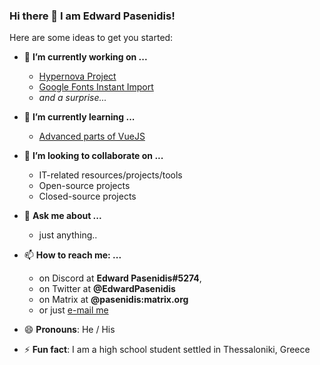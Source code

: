 ### Hi there 👋 I am Edward Pasenidis!

Here are some ideas to get you started:

- 🔭 **I’m currently working on ...**
  * [Hypernova Project](https://github.com/HypernovaProject)
  * [Google Fonts Instant Import](https://github.com/pasenidis/google-fonts-instant-import)
  * *and a surprise...*
  
  
- 🌱 **I’m currently learning ...**
  * [Advanced parts of VueJS](https://vuejs.org/)
  
  
- 👯 **I’m looking to collaborate on ...**
  * IT-related resources/projects/tools
  * Open-source projects
  * Closed-source projects
  
  
- 💬 **Ask me about ...**
  * just anything..
  
  
- 📫 **How to reach me: ...**
  * on Discord at **Edward Pasenidis#5274**,
  * on Twitter at **@EdwardPasenidis**
  * on Matrix at **@pasenidis:matrix.org**
  * or just [e-mail me](mailto:me@edpasenidis.tech)
  
  
- 😄 **Pronouns**: He / His
- ⚡ **Fun fact**: I am a high school student settled in Thessaloniki, Greece
